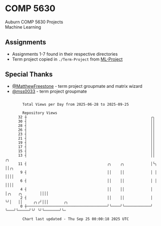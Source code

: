 # COMP 5630
Auburn COMP 5630 Projects  
Machine Learning

## Assignments
- Assignments 1-7 found in their respective directories
- Term project copied in `./Term-Project` from [ML-Project](https://github.com/wumphlett/ML-Project)

## Special Thanks
- [@MatthewFreestone](https://github.com/MatthewFreestone) - term project groupmate and matrix wizard
- [@mss0033](https://github.com/mss0033) - term project groupmate

```

        Total Views per Day from 2025-06-28 to 2025-09-25

        Repository Views
      32 ┼                                                         ╭╮
      30 ┤                                                         ││
      28 ┤                                                         ││
      26 ┤                                                         ││
      23 ┤                                                         ││
      21 ┤                                                         ││
      19 ┤                                                         ││
      17 ┤                                                         ││
      15 ┤                                                         ││
      13 ┤                                                         ││                ╭╮
      11 ┤                                     ╭╮    ╭╮            │╰╮               ││╭╮
       9 ┤                                     ││    ││            │ │               ││││
       6 ┤                                     ││    ││            │ │               ││││
       4 ┤                                     ││    ││            │ │╭╮   ╭╮        ││││
       2 ┤                                     ││    ││            │ ╰╯│   ││     ╭╮╭╯│││       ╭╮
       0 ┼─────────────────────────────────────╯╰────╯╰────────────╯   ╰───╯╰─────╯╰╯ ╰╯╰───────╯╰─

        Chart last updated - Thu Sep 25 00:00:18 2025 UTC
        
```
